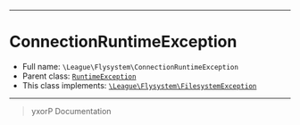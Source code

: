 ***

# ConnectionRuntimeException





* Full name: `\League\Flysystem\ConnectionRuntimeException`
* Parent class: [`RuntimeException`](../../RuntimeException.md)
* This class implements:
[`\League\Flysystem\FilesystemException`](./FilesystemException.md)






***
> yxorP Documentation
